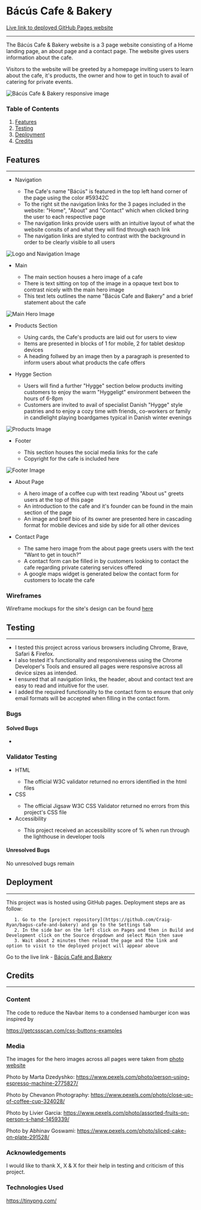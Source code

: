 # Bácús Cafe & Bakery
[Live link to deployed GitHub Pages website](https://craig-ryan.github.io/bagus-cafe-and-bakery/)
<hr>
The Bácús Cafe & Bakery website is a 3 page website consisting of a Home landing page, an about page and a contact page. The website gives users information about the cafe.

Visitors to the website will be greeted by a homepage inviting users to learn about the cafe, it's products, the owner and how to get in touch to avail of catering for private events.

![Bácús Cafe & Bakery responsive image](assets/readme-files/responsive-img.png)

### Table of Contents
1. [Features](#features)
2. [Testing](#testing)
3. [Deployment](#deployment)
4. [Credits](#credits)

## Features
<hr>
<ul>
    <li>Navigation</li>
        <ul>
            <li>The Cafe's name "Bácús" is featured in the top left hand corner of the page using the color #59342C</li>
            <li>To the right sit the navigation links for the 3 pages included in the website: "Home", "About" and "Contact" which when clicked bring the user to each respective page</li>
            <li>The navigation links provide users with an intuitive layout of what the website consits of and what they will find through each link</li>
            <li>The navigation links are styled to contrast with the background in order to be clearly visible to all users</li>
        </ul>
</ul>

![Logo and Navigation Image](assets/readme-files/nav.png)

<ul>
    <li>Main</li>
        <ul>
            <li>The main section houses a hero image of a cafe</li>
            <li>There is text sitting on top of the image in a opaque text box to contrast nicely with the main hero image</li>
            <li>This text lets outlines the name "Bácús Cafe and Bakery" and a brief statement about the cafe</li>
        </ul>
</ul>

![Main Hero Image](assets/readme-files/main.png)

<ul>
    <li>Products Section</li>
    <ul>
        <li>Using cards, the Cafe's products are laid out for users to view</li>
        <li>Items are presented in blocks of 1 for mobile, 2 for tablet desktop devices</li>
        <li>A heading follwed by an image then by a paragraph is presented to inform users about what products the cafe offers</li>
    </ul>
</ul>
<ul>
    <li>Hygge Section</li>
    <ul>
        <li>Users will find a further "Hygge" section below products inviting customers to enjoy the warm "Hyggeligt" environment between the hours of 6-8pm</li>
        <li>Customers are invited to avail of specialist Danish "Hygge" style pastries and to enjoy a cozy time with friends, co-workers or family in candlelight playing boardgames typical in Danish winter evenings</li>
    </ul>
</ul>

![Products Image](assets/readme-files/products.png)

<ul>
    <li>Footer</li>
    <ul>
        <li>This section houses the social media links for the cafe</li>
        <li>Copyright for the cafe is included here</li>
    </ul>
</ul>

![Footer Image](assets/readme-files/footer.png)

<ul>
    <li>About Page</li>
    <ul>
        <li>A hero image of a coffee cup with text reading "About us" greets users at the top of this page</li>
        <li>An introduction to the cafe and it's founder can be found in the main section of the page</li>
        <li>An image and breif bio of its owner are presented here in cascading format for mobile devices and side by side for all other devices</li>
    </ul>
</ul>
<!-- About img here -->
<ul>
    <li>Contact Page</li>
    <ul>
        <li>The same hero image from the about page greets users with the text "Want to get in touch?"</li>
        <li>A contact form can be filled in by customers looking to contact the cafe regarding private catering services offered</li>
        <li>A google maps widget is generated below the contact form for customers to locate the cafe</li>
    </ul>
</ul>

### Wireframes
Wireframe mockups for the site's design can be found [here](link.to.wireframes)
<!-- Contact page img here -->

## Testing
<hr>
<ul>
    <li>I tested this project across various browsers including Chrome, Brave, Safari & Firefox.</li>
    <li>I also tested it's functionality and responsiveness using the Chrome Developer's Tools and ensured all pages were responsive across all device sizes as intended.</li>
    <li>I ensured that all navigation links, the header, about and contact text are easy to read and intuitive for the user.</li>
    <li>I added the required functionality to the contact form to ensure that only email formats will be accepted when filling in the contact form.</li>
</ul>

### Bugs
<h4>Solved Bugs</h4>
<ul>
    <li></li>
</ul>

### Validator Testing
<ul>
    <li>HTML</li>
    <ul>
        <li>The official W3C validator returned no errors identified in the html files</li>
    </ul>
    <li>CSS</li>
    <ul>
        <li>The official Jigsaw W3C CSS Validator returned no errors from this project's CSS file</li>
    </ul>
    <li>Accessibility</li>
    <ul>
        <li>This project received an accessibility score of % when run through the lighthouse in developer tools</li>
    </ul>
</ul>
<!-- Lighthouse img here -->

#### Unresolved Bugs
No unresolved bugs remain
<br>

## Deployment
<hr>

This project was is hosted using GitHub pages. Deployment steps are as follow:

       1. Go to the [project repository](https://github.com/Craig-Ryan/bagus-cafe-and-bakery) and go to the Settings tab
       2. In the side bar on the left click on Pages and then in Build and Development click on the Source dropdown and select Main then save
       3. Wait about 2 minutes then reload the page and the link and option to visit to the deployed project will appear above

Go to the live link - [Bácús Café and Bakery](https://craig-ryan.github.io/bagus-cafe-and-bakery/)

## Credits
<hr>

### Content
The code to reduce the Navbar items to a condensed hamburger icon was inspired by

https://getcssscan.com/css-buttons-examples

### Media
The images for the hero images across all pages were taken from [photo website](website.com)

Photo by Marta Dzedyshko: https://www.pexels.com/photo/person-using-espresso-machine-2775827/

Photo by Chevanon Photography: https://www.pexels.com/photo/close-up-of-coffee-cup-324028/

Photo by Livier Garcia: https://www.pexels.com/photo/assorted-fruits-on-person-s-hand-1459339/

Photo by Abhinav Goswami: https://www.pexels.com/photo/sliced-cake-on-plate-291528/ 

### Acknowledgements
I would like to thank X, X & X for their help in testing and criticism of this project.

### Technologies Used

https://tinypng.com/

